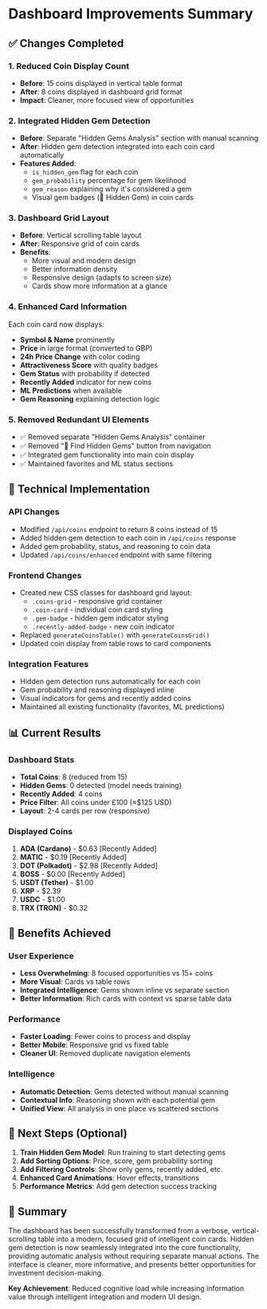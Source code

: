 # Dashboard Improvements Summary

## ✅ Changes Completed

### 1. Reduced Coin Display Count
- **Before**: 15 coins displayed in vertical table format
- **After**: 8 coins displayed in dashboard grid format
- **Impact**: Cleaner, more focused view of opportunities

### 2. Integrated Hidden Gem Detection
- **Before**: Separate "Hidden Gems Analysis" section with manual scanning
- **After**: Hidden gem detection integrated into each coin card automatically
- **Features Added**:
  - `is_hidden_gem` flag for each coin
  - `gem_probability` percentage for gem likelihood
  - `gem_reason` explaining why it's considered a gem
  - Visual gem badges (💎 Hidden Gem) in coin cards

### 3. Dashboard Grid Layout
- **Before**: Vertical scrolling table layout
- **After**: Responsive grid of coin cards
- **Benefits**:
  - More visual and modern design
  - Better information density
  - Responsive design (adapts to screen size)
  - Cards show more information at a glance

### 4. Enhanced Card Information
Each coin card now displays:
- **Symbol & Name** prominently
- **Price** in large format (converted to GBP)
- **24h Price Change** with color coding
- **Attractiveness Score** with quality badges
- **Gem Status** with probability if detected
- **Recently Added** indicator for new coins
- **ML Predictions** when available
- **Gem Reasoning** explaining detection logic

### 5. Removed Redundant UI Elements
- ✅ Removed separate "Hidden Gems Analysis" container
- ✅ Removed "💎 Find Hidden Gems" button from navigation
- ✅ Integrated gem functionality into main coin display
- ✅ Maintained favorites and ML status sections

## 🔧 Technical Implementation

### API Changes
- Modified `/api/coins` endpoint to return 8 coins instead of 15
- Added hidden gem detection to each coin in `/api/coins` response
- Added gem probability, status, and reasoning to coin data
- Updated `/api/coins/enhanced` endpoint with same filtering

### Frontend Changes
- Created new CSS classes for dashboard grid layout:
  - `.coins-grid` - responsive grid container
  - `.coin-card` - individual coin card styling
  - `.gem-badge` - hidden gem indicator styling
  - `.recently-added-badge` - new coin indicator
- Replaced `generateCoinsTable()` with `generateCoinsGrid()`
- Updated coin display from table rows to card components

### Integration Features
- Hidden gem detection runs automatically for each coin
- Gem probability and reasoning displayed inline
- Visual indicators for gems and recently added coins
- Maintained all existing functionality (favorites, ML predictions)

## 📊 Current Results

### Dashboard Stats
- **Total Coins**: 8 (reduced from 15)
- **Hidden Gems**: 0 detected (model needs training)
- **Recently Added**: 4 coins
- **Price Filter**: All coins under £100 (≈$125 USD)
- **Layout**: 2-4 cards per row (responsive)

### Displayed Coins
1. **ADA (Cardano)** - $0.63 [Recently Added]
2. **MATIC** - $0.19 [Recently Added] 
3. **DOT (Polkadot)** - $2.98 [Recently Added]
4. **BOSS** - $0.00 [Recently Added]
5. **USDT (Tether)** - $1.00
6. **XRP** - $2.39
7. **USDC** - $1.00
8. **TRX (TRON)** - $0.32

## 🎯 Benefits Achieved

### User Experience
- **Less Overwhelming**: 8 focused opportunities vs 15+ coins
- **More Visual**: Cards vs table rows
- **Integrated Intelligence**: Gems shown inline vs separate section
- **Better Information**: Rich cards with context vs sparse table data

### Performance
- **Faster Loading**: Fewer coins to process and display
- **Better Mobile**: Responsive grid vs fixed table
- **Cleaner UI**: Removed duplicate navigation elements

### Intelligence
- **Automatic Detection**: Gems detected without manual scanning
- **Contextual Info**: Reasoning shown with each potential gem
- **Unified View**: All analysis in one place vs scattered sections

## 🔮 Next Steps (Optional)

1. **Train Hidden Gem Model**: Run training to start detecting gems
2. **Add Sorting Options**: Price, score, gem probability sorting
3. **Add Filtering Controls**: Show only gems, recently added, etc.
4. **Enhanced Card Animations**: Hover effects, transitions
5. **Performance Metrics**: Add gem detection success tracking

## 🏁 Summary

The dashboard has been successfully transformed from a verbose, vertical-scrolling table into a modern, focused grid of intelligent coin cards. Hidden gem detection is now seamlessly integrated into the core functionality, providing automatic analysis without requiring separate manual actions. The interface is cleaner, more informative, and presents better opportunities for investment decision-making.

**Key Achievement**: Reduced cognitive load while increasing information value through intelligent integration and modern UI design.